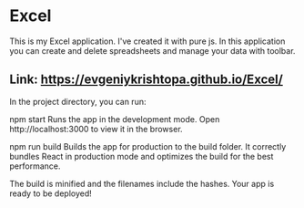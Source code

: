 # Excel

This is my Excel application. I've created it with pure js.
In this application you can create and delete spreadsheets and manage your data with toolbar. 
## Link: https://evgeniykrishtopa.github.io/Excel/

In the project directory, you can run:

npm start
Runs the app in the development mode.
Open http://localhost:3000 to view it in the browser.

npm run build
Builds the app for production to the build folder.
It correctly bundles React in production mode and optimizes the build for the best performance.

The build is minified and the filenames include the hashes.
Your app is ready to be deployed!
